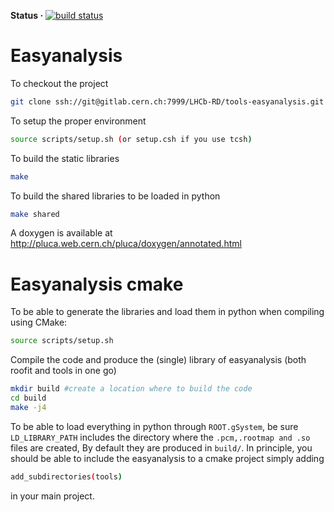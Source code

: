 **Status ·** [![build status](https://gitlab.cern.ch/LHCb-RD/tools-easyanalysis/badges/master/build.svg)](https://gitlab.cern.ch/LHCb-RD/tools-easyanalysis/pipelines)

# Easyanalysis

To checkout the project
```bash
git clone ssh://git@gitlab.cern.ch:7999/LHCb-RD/tools-easyanalysis.git
```

To setup the proper environment
```bash
source scripts/setup.sh (or setup.csh if you use tcsh)
```

To build the static libraries
```bash
make
```

To build the shared libraries to be loaded in python
```bash
make shared
```

A doxygen is available at http://pluca.web.cern.ch/pluca/doxygen/annotated.html

# Easyanalysis cmake
To be able to generate the libraries and load them in python when compiling using CMake:
```bash
source scripts/setup.sh
```
Compile the code and produce the (single) library of easyanalysis (both roofit and tools in one go)
```bash
mkdir build #create a location where to build the code
cd build 
make -j4
```
To be able to load everything in python through ```ROOT.gSystem```, be sure ```LD_LIBRARY_PATH``` includes the directory where the ```.pcm,.rootmap and .so``` files are created, 
By default they are produced in ```build/```.
In principle, you should be able to include the easyanalysis to a cmake project simply  adding 
```bash
add_subdirectories(tools)
```
in your main project.

